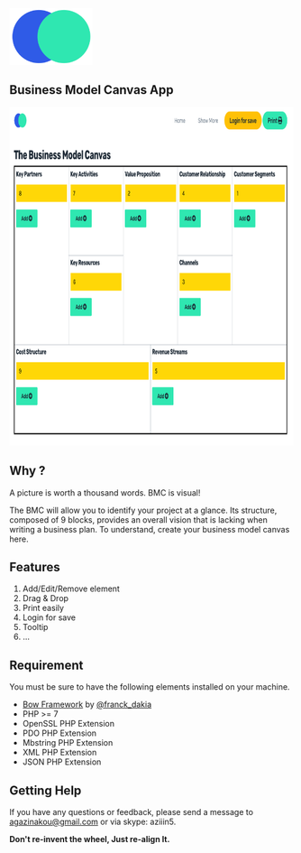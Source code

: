 <img src="public/img/logo.png" height="100" />

## Business Model Canvas App

<img src="public/img/2.png" height="600" />


## Why ?

A picture is worth a thousand words. BMC is visual!

The BMC will allow you to identify your project at a glance. Its structure, composed of 9 blocks, provides an overall vision that is lacking when writing a business plan. To understand, create your business model canvas here.



## Features
1. Add/Edit/Remove element
2. Drag & Drop
3. Print easily
4. Login for save
5. Tooltip
6. ...

## Requirement

You must be sure to have the following elements installed on your machine.

- [Bow Framework](https://bowphp.github.io) by [@franck_dakia](https://twitter.com/franck_dakia)
- PHP >= 7
- OpenSSL PHP Extension
- PDO PHP Extension
- Mbstring PHP Extension
- XML PHP Extension
- JSON PHP Extension

## Getting Help

If you have any questions or feedback, please send a message to [agazinakou@gmail.com](mailto:agazinakou@gmail.com) or via skype: aziiin5.

**Don't re-invent the wheel, Just re-align It.**
